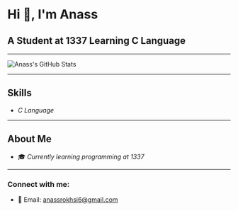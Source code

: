 # Hi 👋, I'm Anass  
## A Student at 1337 Learning C Language  

---

![Anass's GitHub Stats](https://github-readme-stats.vercel.app/api?username=an4-ss&show_icons=true&theme=dark)

---

## Skills  
- *C Language*  

---

## About Me  
- 🎓 *Currently learning programming at 1337*    

---

### Connect with me:  
- 📧 Email: [anassrokhsi6@gmail.com](mailto:your-email@example.com)

